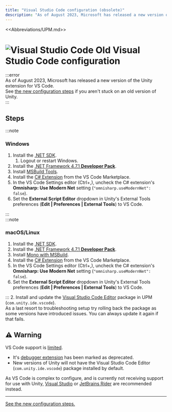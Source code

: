 ```yaml
---
title: "Visual Studio Code configuration (obsolete)"
description: "As of August 2023, Microsoft has released a new version of the Unity extension for VS Code."
---
```

<<Abbreviations/UPM.md>>
# ![Visual Studio Code](/Images/vscode.svg) Old Visual Studio Code configuration

:::error  
As of August 2023, Microsoft has released a new version of the Unity extension for VS Code.  
See [the new configuration steps](Visual%20Studio%20Code.md) if you aren't stuck on an old version of Unity.  
:::

## Steps
:::note  
### Windows
1. Install the [.NET SDK](https://dotnet.microsoft.com/download).
    1. Logout or restart Windows.
1. Install the [.NET Framework 4.7.1 **Developer Pack**](https://dotnet.microsoft.com/download/dotnet-framework/net471).
1. Install [MSBuild Tools](https://visualstudio.microsoft.com/downloads/#build-tools-for-visual-studio-2022).
1. Install the [C# Extension](https://marketplace.visualstudio.com/items?itemName=ms-dotnettools.csharp) from the VS Code Marketplace.
1. In the VS Code Settings editor (</kbd>Ctrl+,</kbd>), uncheck the C# extension's **Omnisharp: Use Modern Net** setting (`"omnisharp.useModernNet": false`).
1. Set the **External Script Editor** dropdown in Unity's External Tools preferences (**Edit | Preferences | External Tools**) to VS Code.  

:::  
:::note  
### macOS/Linux
1. Install the [.NET SDK](https://dotnet.microsoft.com/download).
1. Install the [.NET Framework 4.7.1 **Developer Pack**](https://dotnet.microsoft.com/download/dotnet-framework/net471).
1. Install [Mono with MSBuild](https://www.mono-project.com/download/preview/).
1. Install the [C# Extension](https://marketplace.visualstudio.com/items?itemName=ms-dotnettools.csharp) from the VS Code Marketplace.
1. In the VS Code Settings editor (</kbd>Ctrl+,</kbd>), uncheck the C# extension's **Omnisharp: Use Modern Net** setting (`"omnisharp.useModernNet": false`).
1. Set the **External Script Editor** dropdown in Unity's External Tools preferences (**Edit | Preferences | External Tools**) to VS Code.

:::
2. Install and update the [Visual Studio Code Editor](https://docs.unity3d.com/Manual/com.unity.ide.vscode.html) package in UPM (`com.unity.ide.vscode`).  
   As a last resort to troubleshooting setup try rolling back the package as some versions have introduced issues. You can always update it again if that fails.

## ⚠️ Warning

VS Code support is [limited](https://forum.unity.com/threads/update-on-the-visual-studio-code-package.1302621/).
- It's [debugger extension](https://marketplace.visualstudio.com/items?itemName=Unity.unity-debug) has been marked as deprecated.
- New versions of Unity will not have the Visual Studio Code Editor (`com.unity.ide.vscode`) package installed by default.

As VS Code is complex to configure, and is currently not receiving support for use with Unity, [Visual Studio](Visual%20Studio%20Code.md) or [JetBrains Rider](JetBrains%20Rider.md) are recommended instead.


---

[See the new configuration steps.](Visual%20Studio%20Code.md)
